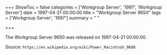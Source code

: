 +++
ShowToc = false
categories = ['Workgroup Server', '1997', 'Workgroup Server']
date = 1997-04-21 00:00:00
title = "Workgroup Server 9650"
tags = ['Workgroup Server', '1997']
summary = " "

+++

The Workgroup Server 9650 was released on 1997-04-21 00:00:00.

Source: `https://en.wikipedia.org/wiki/Power_Macintosh_9600`
